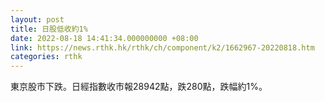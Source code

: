 ```yaml
---
layout: post
title: 日股低收約1%
date: 2022-08-18 14:41:34.000000000 +08:00
link: https://news.rthk.hk/rthk/ch/component/k2/1662967-20220818.htm
categories: rthk
---
```


東京股市下跌。日經指數收市報28942點，跌280點，跌幅約1%。
